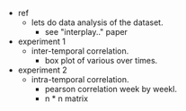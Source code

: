 * ref
    * lets do data analysis of the dataset.
        * see "interplay.." paper
* experiment 1 
    * inter-temporal correlation.
        * box plot of various over times.
* experiment 2
    * intra-temporal correlation.
        * pearson correlation week by weekl. 
        * n * n matrix
